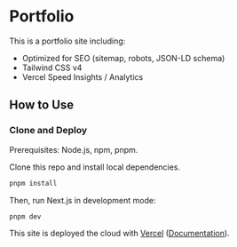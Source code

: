 # Portfolio

This is a portfolio site including:

- Optimized for SEO (sitemap, robots, JSON-LD schema)
- Tailwind CSS v4
- Vercel Speed Insights / Analytics

## How to Use

### Clone and Deploy

Prerequisites: Node.js, npm, pnpm.

Clone this repo and install local dependencies.

```bash
pnpm install
```

Then, run Next.js in development mode:

```bash
pnpm dev
```

This site is deployed the cloud with [Vercel](https://vercel.com/templates) ([Documentation](https://nextjs.org/docs/app/building-your-application/deploying)).
